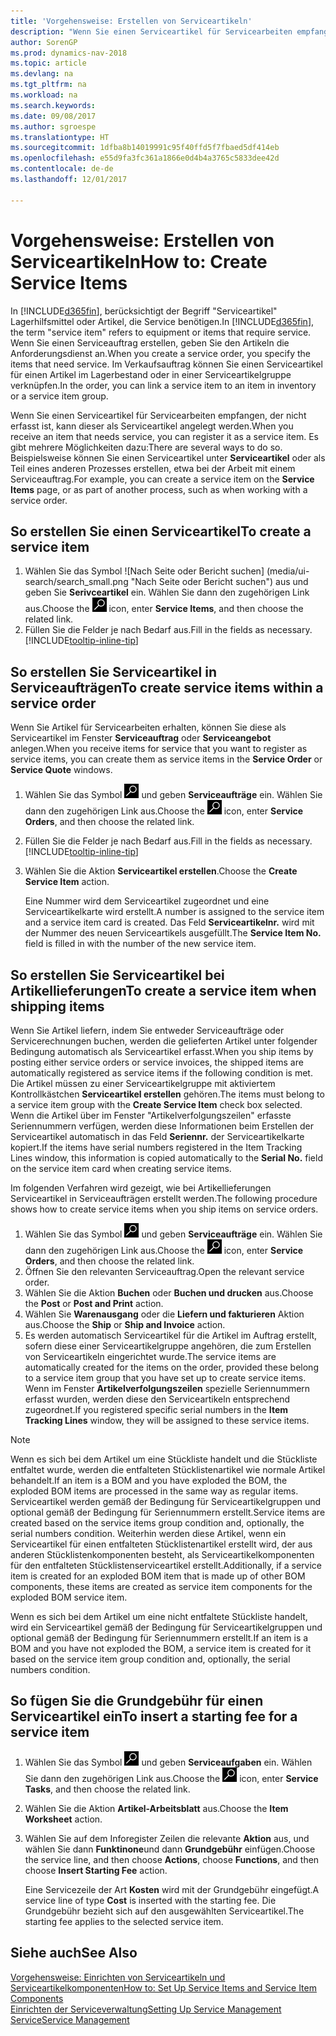 ```yaml
---
title: 'Vorgehensweise: Erstellen von Serviceartikeln'
description: "Wenn Sie einen Serviceartikel für Servicearbeiten empfangen, der nicht erfasst ist, kann dieser als Serviceartikel angelegt werden."
author: SorenGP
ms.prod: dynamics-nav-2018
ms.topic: article
ms.devlang: na
ms.tgt_pltfrm: na
ms.workload: na
ms.search.keywords: 
ms.date: 09/08/2017
ms.author: sgroespe
ms.translationtype: HT
ms.sourcegitcommit: 1dfba8b14019991c95f40ffd5f7fbaed5df414eb
ms.openlocfilehash: e55d9fa3fc361a1866e0d4b4a3765c5833dee42d
ms.contentlocale: de-de
ms.lasthandoff: 12/01/2017

---
```

# <a name="how-to-create-service-items"></a><span data-ttu-id="49a51-103">Vorgehensweise: Erstellen von Serviceartikeln</span><span class="sxs-lookup"><span data-stu-id="49a51-103">How to: Create Service Items</span></span>
<span data-ttu-id="49a51-104">In [!INCLUDE[d365fin](includes/d365fin_md.md)], berücksichtigt der Begriff "Serviceartikel" Lagerhilfsmittel oder Artikel, die Service benötigen.</span><span class="sxs-lookup"><span data-stu-id="49a51-104">In [!INCLUDE[d365fin](includes/d365fin_md.md)], the term "service item" refers to equipment or items that require service.</span></span> <span data-ttu-id="49a51-105">Wenn Sie einen Serviceauftrag erstellen, geben Sie den Artikeln die Anforderungsdienst an.</span><span class="sxs-lookup"><span data-stu-id="49a51-105">When you create a service order, you specify the items that need service.</span></span> <span data-ttu-id="49a51-106">Im Verkaufsauftrag können Sie einen Serviceartikel für einen Artikel im Lagerbestand oder in einer Serviceartikelgruppe verknüpfen.</span><span class="sxs-lookup"><span data-stu-id="49a51-106">In the order, you can link a service item to an item in inventory or a service item group.</span></span>    

<span data-ttu-id="49a51-107">Wenn Sie einen Serviceartikel für Servicearbeiten empfangen, der nicht erfasst ist, kann dieser als Serviceartikel angelegt werden.</span><span class="sxs-lookup"><span data-stu-id="49a51-107">When you receive an item that needs service, you can register it as a service item.</span></span> <span data-ttu-id="49a51-108">Es gibt mehrere Möglichkeiten dazu:</span><span class="sxs-lookup"><span data-stu-id="49a51-108">There are several ways to do so.</span></span> <span data-ttu-id="49a51-109">Beispielsweise können Sie einen Serviceartikel unter **Serviceartikel** oder als Teil eines anderen Prozesses erstellen, etwa bei der Arbeit mit einem Serviceauftrag.</span><span class="sxs-lookup"><span data-stu-id="49a51-109">For example, you can create a service item on the **Service Items** page, or as part of another process, such as when working with a service order.</span></span>   

## <a name="to-create-a-service-item"></a><span data-ttu-id="49a51-110">So erstellen Sie einen Serviceartikel</span><span class="sxs-lookup"><span data-stu-id="49a51-110">To create a service item</span></span>  
1. <span data-ttu-id="49a51-111">Wählen Sie das Symbol ![Nach Seite oder Bericht suchen] (media/ui-search/search_small.png "Nach Seite oder Bericht suchen") aus und geben Sie **Serivceartikel** ein. Wählen Sie dann den zugehörigen Link aus.</span><span class="sxs-lookup"><span data-stu-id="49a51-111">Choose the ![Search for Page or Report](media/ui-search/search_small.png "Search for Page or Report icon") icon, enter **Service Items**, and then choose the related link.</span></span>
2. <span data-ttu-id="49a51-112">Füllen Sie die Felder je nach Bedarf aus.</span><span class="sxs-lookup"><span data-stu-id="49a51-112">Fill in the fields as necessary.</span></span> [!INCLUDE[tooltip-inline-tip](includes/tooltip-inline-tip_md.md)]  

## <a name="to-create-service-items-within-a-service-order"></a><span data-ttu-id="49a51-113">So erstellen Sie Serviceartikel in Serviceaufträgen</span><span class="sxs-lookup"><span data-stu-id="49a51-113">To create service items within a service order</span></span>  
<span data-ttu-id="49a51-114">Wenn Sie Artikel für Servicearbeiten erhalten, können Sie diese als Serviceartikel im Fenster **Serviceauftrag** oder **Serviceangebot** anlegen.</span><span class="sxs-lookup"><span data-stu-id="49a51-114">When you receive items for service that you want to register as service items, you can create them as service items in the **Service Order** or **Service Quote** windows.</span></span>  

1. <span data-ttu-id="49a51-115">Wählen Sie das Symbol ![Nach Seite oder Bericht suchen](media/ui-search/search_small.png "Nach Seite oder Bericht suchen") und geben **Serviceaufträge** ein. Wählen Sie dann den zugehörigen Link aus.</span><span class="sxs-lookup"><span data-stu-id="49a51-115">Choose the ![Search for Page or Report](media/ui-search/search_small.png "Search for Page or Report icon") icon, enter **Service Orders**, and then choose the related link.</span></span>  
2. <span data-ttu-id="49a51-116">Füllen Sie die Felder je nach Bedarf aus.</span><span class="sxs-lookup"><span data-stu-id="49a51-116">Fill in the fields as necessary.</span></span> [!INCLUDE[tooltip-inline-tip](includes/tooltip-inline-tip_md.md)]  
3. <span data-ttu-id="49a51-117">Wählen Sie die Aktion **Serviceartikel erstellen**.</span><span class="sxs-lookup"><span data-stu-id="49a51-117">Choose the **Create Service Item** action.</span></span>  

    <span data-ttu-id="49a51-118">Eine Nummer wird dem Serviceartikel zugeordnet und eine Serviceartikelkarte wird erstellt.</span><span class="sxs-lookup"><span data-stu-id="49a51-118">A number is assigned to the service item and a service item card is created.</span></span> <span data-ttu-id="49a51-119">Das Feld **Serviceartikelnr.** wird mit der Nummer des neuen Serviceartikels ausgefüllt.</span><span class="sxs-lookup"><span data-stu-id="49a51-119">The **Service Item No.** field is filled in with the number of the new service item.</span></span>

## <a name="to-create-a-service-item-when-shipping-items"></a><span data-ttu-id="49a51-120">So erstellen Sie Serviceartikel bei Artikellieferungen</span><span class="sxs-lookup"><span data-stu-id="49a51-120">To create a service item when shipping items</span></span>  
<span data-ttu-id="49a51-121">Wenn Sie Artikel liefern, indem Sie entweder Serviceaufträge oder Servicerechnungen buchen, werden die gelieferten Artikel unter folgender Bedingung automatisch als Serviceartikel erfasst.</span><span class="sxs-lookup"><span data-stu-id="49a51-121">When you ship items by posting either service orders or service invoices, the shipped items are automatically registered as service items if the following condition is met.</span></span> <span data-ttu-id="49a51-122">Die Artikel müssen zu einer Serviceartikelgruppe mit aktiviertem Kontrollkästchen **Serviceartikel erstellen** gehören.</span><span class="sxs-lookup"><span data-stu-id="49a51-122">The items must belong to a service item group with the **Create Service Item** check box selected.</span></span> <span data-ttu-id="49a51-123">Wenn die Artikel über im Fenster "Artikelverfolgungszeilen" erfasste Seriennummern verfügen, werden diese Informationen beim Erstellen der Serviceartikel automatisch in das Feld **Seriennr.** der Serviceartikelkarte kopiert.</span><span class="sxs-lookup"><span data-stu-id="49a51-123">If the items have serial numbers registered in the Item Tracking Lines window, this information is copied automatically to the **Serial No.** field on the service item card when creating service items.</span></span>  

<span data-ttu-id="49a51-124">Im folgenden Verfahren wird gezeigt, wie bei Artikellieferungen Serviceartikel in Serviceaufträgen erstellt werden.</span><span class="sxs-lookup"><span data-stu-id="49a51-124">The following procedure shows how to create service items when you ship items on service orders.</span></span>  

1. <span data-ttu-id="49a51-125">Wählen Sie das Symbol ![Nach Seite oder Bericht suchen](media/ui-search/search_small.png "Nach Seite oder Bericht suchen") und geben **Serviceaufträge** ein. Wählen Sie dann den zugehörigen Link aus.</span><span class="sxs-lookup"><span data-stu-id="49a51-125">Choose the ![Search for Page or Report](media/ui-search/search_small.png "Search for Page or Report icon") icon, enter **Service Orders**, and then choose the related link.</span></span>  
2. <span data-ttu-id="49a51-126">Öffnen Sie den relevanten Serviceauftrag.</span><span class="sxs-lookup"><span data-stu-id="49a51-126">Open the relevant service order.</span></span>  
3. <span data-ttu-id="49a51-127">Wählen Sie die Aktion **Buchen** oder **Buchen und drucken** aus.</span><span class="sxs-lookup"><span data-stu-id="49a51-127">Choose the **Post** or **Post and Print** action.</span></span>  
4. <span data-ttu-id="49a51-128">Wählen Sie **Warenausgang** oder die **Liefern und fakturieren** Aktion aus.</span><span class="sxs-lookup"><span data-stu-id="49a51-128">Choose the **Ship** or **Ship and Invoice** action.</span></span>  
5. <span data-ttu-id="49a51-129">Es werden automatisch Serviceartikel für die Artikel im Auftrag erstellt, sofern diese einer Serviceartikelgruppe angehören, die zum Erstellen von Serviceartikeln eingerichtet wurde.</span><span class="sxs-lookup"><span data-stu-id="49a51-129">The service items are automatically created for the items on the order, provided these belong to a service item group that you have set up to create service items.</span></span> <span data-ttu-id="49a51-130">Wenn im Fenster **Artikelverfolgungszeilen** spezielle Seriennummern erfasst wurden, werden diese den Serviceartikeln entsprechend zugeordnet.</span><span class="sxs-lookup"><span data-stu-id="49a51-130">If you registered specific serial numbers in the **Item Tracking Lines** window, they will be assigned to these service items.</span></span>  

> [!NOTE]  
>  <span data-ttu-id="49a51-131">Wenn es sich bei dem Artikel um eine Stückliste handelt und die Stückliste entfaltet wurde, werden die entfalteten Stücklistenartikel wie normale Artikel behandelt.</span><span class="sxs-lookup"><span data-stu-id="49a51-131">If an item is a BOM and you have exploded the BOM, the exploded BOM items are processed in the same way as regular items.</span></span> <span data-ttu-id="49a51-132">Serviceartikel werden gemäß der Bedingung für Serviceartikelgruppen und optional gemäß der Bedingung für Seriennummern erstellt.</span><span class="sxs-lookup"><span data-stu-id="49a51-132">Service items are created based on the service items group condition and, optionally, the serial numbers condition.</span></span> <span data-ttu-id="49a51-133">Weiterhin werden diese Artikel, wenn ein Serviceartikel für einen entfalteten Stücklistenartikel erstellt wird, der aus anderen Stücklistenkomponenten besteht, als Serviceartikelkomponenten für den entfalteten Stücklistenserviceartikel erstellt.</span><span class="sxs-lookup"><span data-stu-id="49a51-133">Additionally, if a service item is created for an exploded BOM item that is made up of other BOM components, these items are created as service item components for the exploded BOM service item.</span></span>  
>   
>  <span data-ttu-id="49a51-134">Wenn es sich bei dem Artikel um eine nicht entfaltete Stückliste handelt, wird ein Serviceartikel gemäß der Bedingung für Serviceartikelgruppen und optional gemäß der Bedingung für Seriennummern erstellt.</span><span class="sxs-lookup"><span data-stu-id="49a51-134">If an item is a BOM and you have not exploded the BOM, a service item is created for it based on the service item group condition and, optionally, the serial numbers condition.</span></span>  

## <a name="to-insert-a-starting-fee-for-a-service-item"></a><span data-ttu-id="49a51-135">So fügen Sie die Grundgebühr für einen Serviceartikel ein</span><span class="sxs-lookup"><span data-stu-id="49a51-135">To insert a starting fee for a service item</span></span>
1. <span data-ttu-id="49a51-136">Wählen Sie das Symbol ![Nach Seite oder Bericht suchen](media/ui-search/search_small.png "Nach Seite oder Bericht suchen") und geben **Serviceaufgaben** ein. Wählen Sie dann den zugehörigen Link aus.</span><span class="sxs-lookup"><span data-stu-id="49a51-136">Choose the ![Search for Page or Report](media/ui-search/search_small.png "Search for Page or Report icon") icon, enter **Service Tasks**, and then choose the related link.</span></span>
2. <span data-ttu-id="49a51-137">Wählen Sie die Aktion **Artikel-Arbeitsblatt** aus.</span><span class="sxs-lookup"><span data-stu-id="49a51-137">Choose the **Item Worksheet** action.</span></span>
3. <span data-ttu-id="49a51-138">Wählen Sie auf dem Inforegister Zeilen die relevante **Aktion** aus, und wählen Sie dann **Funktinone**und dann **Grundgebühr** einfügen.</span><span class="sxs-lookup"><span data-stu-id="49a51-138">Choose the service line, and then choose **Actions**, choose **Functions**, and then choose **Insert Starting Fee** action.</span></span>  

    <span data-ttu-id="49a51-139">Eine Servicezeile der Art **Kosten** wird mit der Grundgebühr eingefügt.</span><span class="sxs-lookup"><span data-stu-id="49a51-139">A service line of type **Cost** is inserted with the starting fee.</span></span> <span data-ttu-id="49a51-140">Die Grundgebühr bezieht sich auf den ausgewählten Serviceartikel.</span><span class="sxs-lookup"><span data-stu-id="49a51-140">The starting fee applies to the selected service item.</span></span>

## <a name="see-also"></a><span data-ttu-id="49a51-141">Siehe auch</span><span class="sxs-lookup"><span data-stu-id="49a51-141">See Also</span></span>  
[<span data-ttu-id="49a51-142">Vorgehensweise: Einrichten von Serviceartikeln und Serviceartikelkomponenten</span><span class="sxs-lookup"><span data-stu-id="49a51-142">How to: Set Up Service Items and Service Item Components</span></span>](service-how-setup-service-items.md)  
[<span data-ttu-id="49a51-143">Einrichten der Serviceverwaltung</span><span class="sxs-lookup"><span data-stu-id="49a51-143">Setting Up Service Management</span></span>](service-setup-service.md)  
[<span data-ttu-id="49a51-144">Service</span><span class="sxs-lookup"><span data-stu-id="49a51-144">Service Management</span></span>](service-service.md)  

